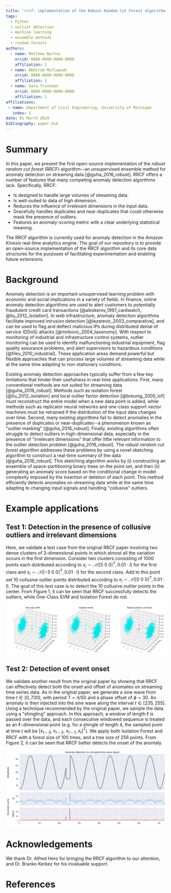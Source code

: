 ```yaml
---
title: 'rrcf: implementation of the Robust Random Cut Forest algorithm for anomaly detection on streams'
tags:
  - Python
  - outlier detection
  - machine learning
  - ensemble methods
  - random forests
authors:
  - name: Matthew Bartos
    orcid: 0000-0000-0000-0000
    affiliation: 1
  - name: Abhiram Mullapudi
    orcid: 0000-0000-0000-0000
    affiliation: 1
  - name: Sara Troutman
    orcid: 0000-0000-0000-0000
    affiliation: 1
affiliations:
 - name: Department of Civil Engineering, University of Michigan
   index: 1
date: 01 March 2019
bibliography: paper.bib
---
```


# Summary

In this paper, we present the first open-source implementation of the *robust
random cut forest* (RRCF) algorithm--an unsupervised ensemble method for anomaly
detection on streaming data [@guha_2016_robust]. RRCF offers a number of features that many
competing anomaly detection algorithms lack. Specifically, RRCF:

- Is designed to handle large volumes of streaming data.
- Is well-suited to data of high dimension.
- Reduces the influence of irrelevant dimensions in the input data.
- Gracefully handles duplicates and near-duplicates that could otherwise mask
  the presence of outliers.
- Features an anomaly-scoring metric with a clear underlying statistical meaning.

The RRCF algorithm is currently used for anomaly detection in the *Amazon Kinesis*
real-time analytics engine. The goal of our repository is to provide an open-source
implementation of the RRCF algorithm and its core data structures for the
purposes of facilitating experimentation and enabling future extensions.

# Background

Anomaly detection is an important unsupervised learning problem with economic
and social implications in a variety of fields. In finance, online anomaly
detection algorithms are used to alert customers to potentially fraudulent
credit card transactions [@aleskerov_1997_cardwatch, @liu_2012_isolation]. In web
infrastructure, anomaly detection algorithms facilitate improved intrusion
detection [@lazarevic_2003_comparative], and can be used to flag and deflect malicious IPs
during distributed denial of service (DDoS) attacks [@mirkovic_2004_taxonomy]. With
respect to monitoring of industrial and infrastructure control systems, outlier
monitoring can be used to identify malfunctioning industrial equipment, flag
quality assurance problems, and alert supervisors to hazardous conditions
[@filev_2010_industrial]. These application areas demand powerful but flexible approaches
that can process large volumes of streaming data while at the same time adapting
to non-stationary conditions.

Existing anomaly detection approaches typically suffer from a few key
 limitations that hinder their usefulness in real-time applications. First, many
 conventional methods are not suited for streaming data [@guha_2016_robust].
 Methods such as isolation forest [@liu_2012_isolation] and local outlier factor
 detection [@breunig_2000_lof] must reconstruct the entire model when a new data
 point is added, while methods such as replicator neural networks and one-class
 support vector machines must be retrained if the distribution of the input data
 changes over time. Second, many existing algorithms fail to detect anomalies in
 the presence of duplicates or near-duplicates--a phenomenon known as "outlier
 masking" [@guha_2016_robust]. Finally, existing algorithms often struggle to
 detect outliers in high-dimensional data, especially in the presence of
 "irrelevant dimensions" that offer little relevant information to the outlier
 detection problem [@guha_2016_robust]. The *robust random cut forest* algorithm
 addresses these problems by using a novel sketching algorithm to construct a
 real-time summary of the data [@guha_2016_robust]. This sketching algorithm works
 by (i) constructing an ensemble of space-partitioning binary trees on the point
 set, and then (ii) generating an anomaly score based on the conditional change
 in model complexity imposed by the insertion or deletion of each point. This
 method efficiently detects anomalies on streaming data while at the same time
 adapting to changing input signals and handling "collusive" outliers.

# Example applications

## Test 1: Detection in the presence of collusive outliers and irrelevant dimensions

Here, we validate a test case from the original RRCF paper involving two dense
clusters of 3-dimensional points in which almost all the variation occurs in the
first dimension. Consider two clusters consisting of 1000 points each
distributed according to $x_i \sim \mathcal{N}([5 \ 0 \ 0]^T, 0.01 \cdot I)$ for
the first class and $x_i \sim \mathcal{N}([-5 \ 0 \ 0]^T, 0.01 \cdot I)$ for the
second class. Add to this point set 10 collusive outlier points distributed
according to $x_i \sim \mathcal{N}([0 \ 0 \ 0]^T, 0.01 \cdot I)$. The goal of
this test case is to detect the 10 collusive outlier points in the center. From
Figure 1, it can be seen that RRCF successfully detects the outliers, while
One-Class SVM and Isolation Forest do not.

![Figure 1: Detecting collusive outliers using One-Class SVM, Isolation Forest and RRCF (left to right).](figure_1.png)

## Test 2: Detection of event onset

We validate another result from the original paper by showing that RRCF can
effectively detect both the onset and offset of anomalies on streaming time
series data. As in the original paper, we generate a sine wave from time $t \in
[0, 730]$, with period $T = \pi / 50$ and a phase offset of $\phi = 30$. An
anomaly is then injected into the sine wave along the interval $t \in [235,
255]$. Using a technique recommended by the original paper, we sample the data
using a "shingling" approach. In this approach, a window of length $\ell$ is
passed over the data, and each consecutive windowed sequence is treated as an
$\ell-$dimensional point (e.g. for a shingle of length 4, the sampled point at
time $t$ will be $[x_{t-3}, \ x_{t-2}, \ x_{t-1}, \ x_t]^T$). We apply both
Isolation Forest and RRCF with a forest size of 100 trees, and a tree size of
256 points. From Figure 2, it can be seen that RRCF better detects the onset of
the anomaly.

![Figure 2: Detecting event onset using Isolation Forest (center) and RRCF (bottom).](figure_2.png)

# Acknowledgements

We thank Dr. Alfred Hero for bringing the RRCF algorithm to our attention, and Dr. Branko
Kerkez for his invaluable support.

# References
